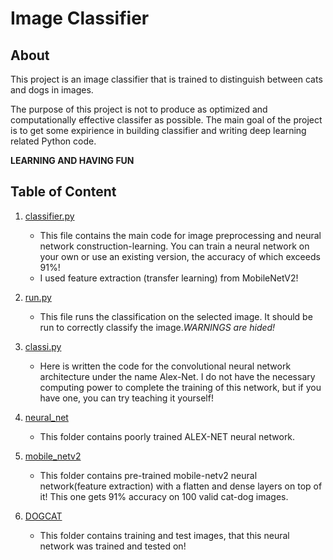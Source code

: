 # Image Classifier

<h2>About</h2>

This project is an image classifier that is trained to distinguish between cats and dogs in images.

The purpose of this project is not to produce as optimized and computationally effective classifer as possible.
The main goal of the project is to get some expirience in building classifier and writing deep learning related Python code.

**LEARNING AND HAVING FUN**

<h2>Table of Content</h2>

1. [classifier.py](https://github.com/mishazakharov/ImageClassificator/blob/master/classifier.py)
    * This file contains the main code for image preprocessing and neural network construction-learning. 
    You can train a neural network on your own or use an existing version, the accuracy of which exceeds 91%!
    * I used feature extraction (transfer learning) from MobileNetV2!
    
2. [run.py](https://github.com/mishazakharov/ImageClassificator/blob/master/run.py)
    * This file runs the classification on the selected image. It should be run to correctly classify 
      the image.*WARNINGS are hided!*
      
3. [classi.py](https://github.com/mishazakharov/ImageClassificator/blob/master/classi.py)
    * Here is written the code for the convolutional neural network architecture under the name Alex-Net. 
      I do not have the necessary computing power to complete the training of this network, but 
      if you have one, you can try teaching it yourself!
      
4. [neural_net](https://github.com/mishazakharov/ImageClassificator/tree/master/neural_net)
    * This folder contains poorly trained ALEX-NET neural network.
    
5. [mobile_netv2](https://github.com/mishazakharov/ImageClassificator/tree/master/mobile_netv2)
    * This folder contains pre-trained mobile-netv2 neural network(feature extraction) with a
    flatten and dense layers on top of it! This one gets 91% accuracy on 100 valid cat-dog images.
    
6. [DOGCAT](https://github.com/mishazakharov/ImageClassificator/tree/master/DOGCAT)
    * This folder contains training and test images, that this neural network was trained and tested on!
    
    
    

